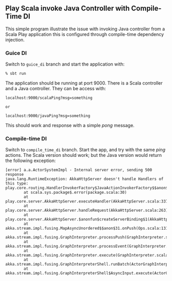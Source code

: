 ## Play Scala invoke Java Controller with Compile-Time DI

This simple program illustrate the issue with invoking Java controller from a Scala Play application
this is configured through compile-time dependency injection.

### Guice DI

Switch to `guice_di` branch and start the application with:

    % sbt run
    
The application should be running at port 9000. There is a Scala controller and a Java controller.
They can be access with:

    localhost:9000/scalaPing?msg=something
    
    or
    
    localhost:9000/javaPing?msg=something
    
This should work and response with a simple _pong_ message.


### Compile-time DI

Switch to `compile_time_di` branch. Start the app, and try with the same _ping_ actions. The
Scala version should work; but the Java version would return the following exception:


    [error] a.a.ActorSystemImpl - Internal server error, sending 500 response
    java.lang.RuntimeException: AkkaHttpServer doesn't handle Handlers of this type: play.core.routing.HandlerInvokerFactory$JavaActionInvokerFactory$$anon$3$$anon$4@6058c29a
            at scala.sys.package$.error(package.scala:30)
            at play.core.server.AkkaHttpServer.executeHandler(AkkaHttpServer.scala:337)
            at play.core.server.AkkaHttpServer.handleRequest(AkkaHttpServer.scala:263)
            at play.core.server.AkkaHttpServer.$anonfun$createServerBinding$1(AkkaHttpServer.scala:138)
            at akka.stream.impl.fusing.MapAsyncUnordered$$anon$31.onPush(Ops.scala:1318)
            at akka.stream.impl.fusing.GraphInterpreter.processPush(GraphInterpreter.scala:519)
            at akka.stream.impl.fusing.GraphInterpreter.processEvent(GraphInterpreter.scala:482)
            at akka.stream.impl.fusing.GraphInterpreter.execute(GraphInterpreter.scala:378)
            at akka.stream.impl.fusing.GraphInterpreterShell.runBatch(ActorGraphInterpreter.scala:588)
            at akka.stream.impl.fusing.GraphInterpreterShell$AsyncInput.execute(ActorGraphInterpreter.scala:472)
    
